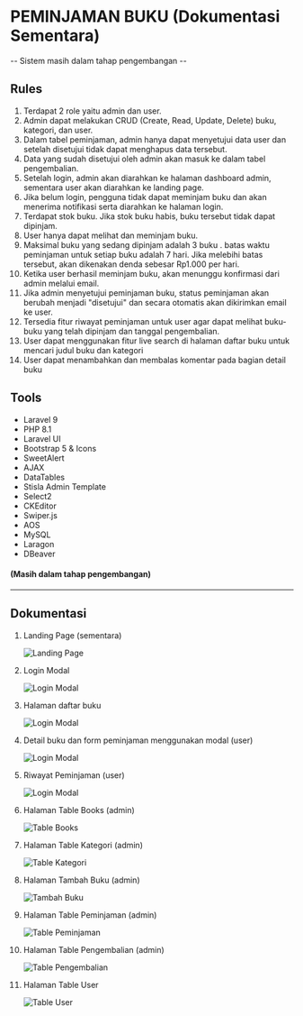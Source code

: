 # PEMINJAMAN BUKU (Dokumentasi Sementara)

-- Sistem masih dalam tahap pengembangan --

## Rules

1. Terdapat 2 role yaitu admin dan user.
2. Admin dapat melakukan CRUD (Create, Read, Update, Delete) buku, kategori, dan user.
3. Dalam tabel peminjaman, admin hanya dapat menyetujui data user dan setelah disetujui tidak dapat menghapus data tersebut.
4. Data yang sudah disetujui oleh admin akan masuk ke dalam tabel pengembalian.
5. Setelah login, admin akan diarahkan ke halaman dashboard admin, sementara user akan diarahkan ke landing page.
6. Jika belum login, pengguna tidak dapat meminjam buku dan akan menerima notifikasi serta diarahkan ke halaman login.
7. Terdapat stok buku. Jika stok buku habis, buku tersebut tidak dapat dipinjam.
8. User hanya dapat melihat dan meminjam buku.
9. Maksimal buku yang sedang dipinjam adalah 3 buku . batas waktu peminjaman untuk setiap buku adalah 7 hari. Jika melebihi batas tersebut, akan dikenakan denda sebesar Rp1.000 per hari.
10. Ketika user berhasil meminjam buku, akan menunggu konfirmasi dari admin melalui email.
11. Jika admin menyetujui peminjaman buku, status peminjaman akan berubah menjadi "disetujui" dan secara otomatis akan dikirimkan email ke user.
12. Tersedia fitur riwayat peminjaman untuk user agar dapat melihat buku-buku yang telah dipinjam dan tanggal pengembalian.
13. User dapat menggunakan fitur live search di halaman daftar buku untuk mencari judul buku dan kategori
13. User dapat menambahkan dan membalas komentar pada bagian detail buku

## Tools

- Laravel 9
- PHP 8.1
- Laravel UI
- Bootstrap 5 & Icons
- SweetAlert
- AJAX
- DataTables
- Stisla Admin Template
- Select2
- CKEditor
- Swiper.js
- AOS
- MySQL
- Laragon
- DBeaver

#### (Masih dalam tahap pengembangan)

---

## Dokumentasi

1. Landing Page (sementara)

   ![Landing Page](dokumentasi/landingpage1.png)

2. Login Modal

   ![Login Modal](dokumentasi/login.png)

3. Halaman daftar buku

   ![Login Modal](dokumentasi/daftarbuku.png)

3. Detail buku dan form peminjaman menggunakan modal (user)

   ![Login Modal](dokumentasi/detail.png)

4. Riwayat Peminjaman (user)

   ![Login Modal](dokumentasi/riwayat2.png)

2. Halaman Table Books (admin)

   ![Table Books](dokumentasi/books.png)

3. Halaman Table Kategori (admin)

   ![Table Kategori](dokumentasi/kategori.png)

4. Halaman Tambah Buku (admin)

   ![Tambah Buku](dokumentasi/addbook.png)

5. Halaman Table Peminjaman (admin)

   ![Table Peminjaman](dokumentasi/peminjaman2.png)

6. Halaman Table Pengembalian (admin)

   ![Table Pengembalian](dokumentasi/pengembalian2.png)



8. Halaman Table User

   ![Table User](dokumentasi/user.png)

